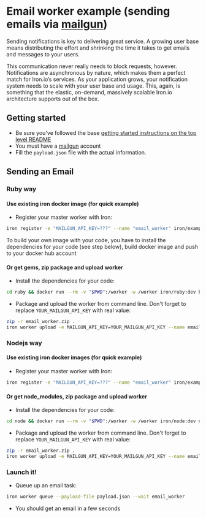 # Email worker example (sending emails via [mailgun](https://www.mailgun.com/))

Sending notifications is key to delivering great service. A growing user base means distributing the effort and shrinking the time it takes to get emails and messages to your users.

This communication never really needs to block requests, however. Notifications are asynchronous by nature, which makes them a perfect match for Iron.io’s services. As your application grows, your notification system needs to scale with your user base and usage. This, again, is something that the elastic, on-demand, massively scalable Iron.io architecture supports out of the box.

## Getting started

- Be sure you've followed the base [getting started instructions on the top level README](https://github.com/iron-io/iron-worker-examples)
- You must have a [mailgun](https://www.mailgun.com/) account
- Fill the `payload.json` file with the actual information.

## Sending an Email

### Ruby way

#### Use existing iron docker image (for quick example)

- Register your master worker with Iron:
```sh
iron register -e "MAILGUN_API_KEY=???" --name "email_worker" iron/examples:email_mailgun_ruby
```

To build your own image with your code, you have to install the dependencies for your code (see step below), build docker image and push to your docker hub account

#### Or get gems, zip package and upload worker

- Install the dependencies for your code:
```sh
cd ruby && docker run --rm -v "$PWD":/worker -w /worker iron/ruby:dev bundle install --standalone --clean
```
- Package and upload the worker from command line. Don't forget to replace `YOUR_MAILGUN_API_KEY` with real value:
```sh
zip -r email_worker.zip .
iron worker upload -e MAILGUN_API_KEY=YOUR_MAILGUN_API_KEY --name email_worker --zip email_worker.zip iron/ruby ruby send_email.rb
```

### Nodejs way

#### Use existing iron docker images (for quick example)

- Register your master worker with Iron:
```sh
iron register -e "MAILGUN_API_KEY=???" --name "email_worker" iron/examples:email_mailgun_node
```

#### Or get node_modules, zip package and upload worker

- Install the dependencies for your code:
```sh
cd node && docker run --rm -v "$PWD":/worker -w /worker iron/node:dev npm install
```
- Package and upload the worker from command line. Don't forget to replace `YOUR_MAILGUN_API_KEY` with real value:
```sh
zip -r email_worker.zip .
iron worker upload -e MAILGUN_API_KEY=YOUR_MAILGUN_API_KEY --name email_worker --zip email_worker.zip node:alpine node send_email.js
```


### Launch it!
- Queue up an email task:
```sh
iron worker queue --payload-file payload.json --wait email_worker
```
- You should get an email in a few seconds
